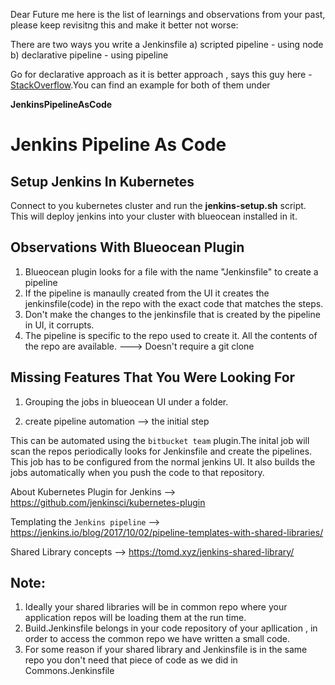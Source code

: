 Dear Future me here is the list of learnings and observations from your past, please keep revisitng this and make it better not worse:

There are two ways you write a Jenkinsfile
a) scripted pipeline - using node
b) declarative pipeline - using pipeline

Go for declarative approach as it is better approach , says this guy here - [StackOverflow](https://stackoverflow.com/questions/44657896/jenkins-pipeline-jenkinsfile-node-and-pipeline-directives).You can find an example for both of them under 

**JenkinsPipelineAsCode**

# Jenkins Pipeline As Code

## Setup Jenkins In Kubernetes

Connect to you kubernetes cluster and run the **jenkins-setup.sh** script. This will deploy jenkins into your cluster with blueocean installed in it.

## Observations With Blueocean Plugin


1. Blueocean plugin looks for a file with the name "Jenkinsfile" to create a pipeline 
2. If the pipeline is manaully created from the UI it creates the jenkinsfile(code) in the repo with the exact code that matches the steps.
3. Don't make the changes to the jenkinsfile that is created by the pipeline in UI, it corrupts.
4. The pipeline is specific to the repo used to create it. All the contents of the repo are available. ---> Doesn't require a git clone


## Missing Features That You Were Looking For

1. Grouping the jobs in blueocean UI under a folder.

2. create pipeline automation --> the initial step

This can be automated using the `bitbucket team` plugin.The inital job will scan the repos periodically looks for Jenkinsfile and create the pipelines. This job has to be configured from the normal jenkins UI. It also builds the jobs automatically when you push the code to that repository.

About Kubernetes Plugin for Jenkins --> https://github.com/jenkinsci/kubernetes-plugin

Templating the `Jenkins pipeline` --> https://jenkins.io/blog/2017/10/02/pipeline-templates-with-shared-libraries/

Shared Library concepts --> https://tomd.xyz/jenkins-shared-library/

## Note:

1. Ideally your shared libraries will be in common repo where your application repos will be loading them at the run time.
2. Build.Jenkinsfile belongs in your code repository of your apllication , in order to access the common repo we have written a small code.
3. For some reason if your shared library and Jenkinsfile is in the same repo you don't need that piece of code as we did in Commons.Jenkinsfile
